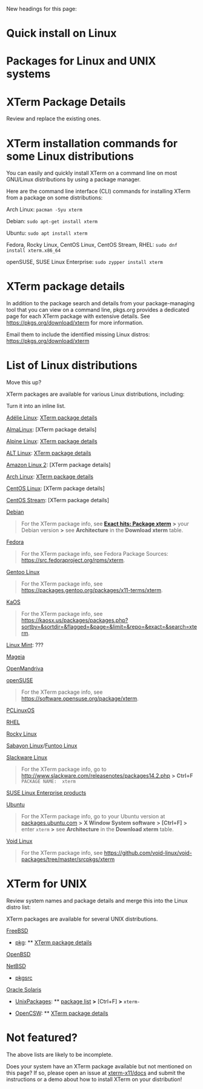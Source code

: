 <!-- 
// top menu
// 'Install'
// _'Package' = this page
// _'xterm.tar.gz'
-->
 
New headings for this page:
# Quick install on Linux
# Packages for Linux and UNIX systems
# XTerm Package Details
Review and replace the existing ones.

# XTerm installation commands for some Linux distributions

You can easily and quickly install XTerm on a command line on most GNU/Linux distributions by using a package manager.

Here are the command line interface (CLI) commands for installing XTerm from a package on some distributions:

Arch Linux: `pacman -Syu xterm`
<!-- source: https://bbs.archlinux.org/viewtopic.php?id=242823 -->

Debian: `sudo apt-get install xterm`
<!-- https://www.debian.org/releases/ and [APT](https://packages.debian.org/sid/apt) -->

Ubuntu: `sudo apt install xterm`

Fedora, Rocky Linux, CentOS Linux, CentOS Stream, RHEL: `sudo dnf install xterm.x86_64`

openSUSE, SUSE Linux Enterprise: `sudo zypper install xterm`

# XTerm package details

In addition to the package search and details from your package-managing tool that you can view on a command line, pkgs.org provides a dedicated page for each XTerm package with extensive details. See https://pkgs.org/download/xterm for more information.

Email them to include the identified missing Linux distros:
https://pkgs.org/download/xterm

# List of Linux distributions

Move this up?

XTerm packages are available for various Linux distributions, including:

Turn it into an inline list.

[Adélie Linux](https://www.adelielinux.org/): [XTerm package details](https://pkg.adelielinux.org/current/xterm)

[AlmaLinux](https://almalinux.org/): [XTerm package details]

[Alpine Linux](https://www.alpinelinux.org/): [XTerm package details](https://pkgs.alpinelinux.org/packages?name=xterm&branch=edge)

[ALT Linux](https://en.altlinux.org/): [XTerm package details](https://packages.altlinux.org/en/sisyphus/srpms/xterm/)

[Amazon Linux 2](https://aws.amazon.com/amazon-linux-2/): [XTerm package details]

[Arch Linux](https://archlinux.org/): [XTerm package details](https://archlinux.org/packages/extra/x86_64/xterm/)

[CentOS Linux](https://www.centos.org/centos-linux/): [XTerm package details]

[CentOS Stream](https://www.centos.org/centos-stream/): [XTerm package details]

[Debian](https://www.debian.org/)
> For the XTerm package info, see [**Exact hits: Package xterm**](https://packages.debian.org/search?searchon=names&keywords=xterm) **>** your Debian version **>** see **Architecture** in the **Download xterm** table.

[Fedora](https://getfedora.org/)
> For the XTerm package info, see Fedora Package Sources: https://src.fedoraproject.org/rpms/xterm.
<!-- [DNF](https://docs.fedoraproject.org/en-US/fedora/rawhide/system-administrators-guide/package-management/DNF/) -->

[Gentoo Linux](https://www.gentoo.org/)
> For the XTerm package info, see https://packages.gentoo.org/packages/x11-terms/xterm.

[KaOS](https://kaosx.us/)
> For the XTerm package info, see https://kaosx.us/packages/packages.php?sortby=&sortdir=&flagged=&page=&limit=&repo=&exact=&search=xterm.

[Linux Mint](https://www.linuxmint.com/): ???

[Mageia](https://www.mageia.org/en/)

[OpenMandriva](https://www.openmandriva.org/)

[openSUSE](https://www.opensuse.org/)
> For the XTerm package info, see https://software.opensuse.org/package/xterm.
<!--
[Zypper](https://doc.opensuse.org/documentation/leap/reference/html/book-reference/cha-sw-cl.html#sec-zypper)
// https://forums.opensuse.org/showthread.php/572947-Docs-related-request-about-installing-XTerm-on-openSUSE-and-SUSE-Linux-Enterprise?p=3144613#post3144613
// Another page on XTerm: https://en.opensuse.org/Xterm.
// https://en.opensuse.org/images/1/17/Zypper-cheat-sheet-1.pdf
// Note to Max re https://en.opensuse.org/Xterm: (invisible-island.net links are broken and man page is off another website) updated in 2015, it's a wiki, so Max can update when he finds time.
//FYI potential sources of confusion: https://packagehub.suse.com/search/?q=xterm
-->

[PCLinuxOS](https://www.pclinuxos.com/)

[RHEL](https://www.redhat.com/en/technologies/linux-platforms/enterprise-linux)

[Rocky Linux](https://rockylinux.org/)

[Sabayon Linux](https://www.sabayon.org/)/[Funtoo Linux](https://www.funtoo.org)

[Slackware Linux](http://www.slackware.com/)
> For the XTerm package info, go to http://www.slackware.com/releasenotes/packages14.2.php **>** **Ctrl+F** `PACKAGE NAME:  xterm`

[SUSE Linux Enterprise products](https://www.suse.com/products/)

[Ubuntu](https://ubuntu.com/server/docs/package-management/)
> For the XTerm package info, go to your Ubuntu version at [packages.ubuntu.com](https://packages.ubuntu.com/) **>** **X Window System software** **>** **[Ctrl+F]** **>** enter `xterm` **>** see **Architecture** in the **Download xterm** table.
<!--
//https://packages.ubuntu.com/search?keywords=xterm
//https://packages.ubuntu.com/search?arch=i386&keywords=xterm
//* link:https://linuxmint.com/[Linux Mint]: ??? `sudo apt install xterm`
-->

[Void Linux](https://voidlinux.org/)
> For the XTerm package info, see https://github.com/void-linux/void-packages/tree/master/srcpkgs/xterm

# XTerm for UNIX

Review system names and package details and merge this into the Linux distro list:

XTerm packages are available for several UNIX distributions.

[FreeBSD](https://www.freebsd.org/)

* [pkg](https://github.com/freebsd/pkg):
** [XTerm package details](https://cgit.freebsd.org/ports/tree/x11/xterm)
<!--
as of 20220114, the package name is `xterm-370` 'Terminal emulator for the X Window System'
[XTerm package description](https://cgit.freebsd.org/ports/plain/x11/xterm/pkg-descr?revision=HEAD)
Maintained by: ehaupt@FreeBSD.org
"Package names include the version number" source: https://docs.freebsd.org/en/books/handbook/ports/#ports-finding-applications
-->

[OpenBSD](https://www.openbsd.org/)
<!--
FAQ - Package Management https://www.openbsd.org/faq/faq15.html
the xterm package is there because its manpage is published https://man.openbsd.org/xterm
the footer of the manpage contains '2021-09-21  Patch #369'
didn't find an `xterm` package in https://cdn.openbsd.org/pub/OpenBSD/7.0/
neither in https://cdn.openbsd.org/pub/OpenBSD/7.0/packages-stable/
neigher in https://cdn.openbsd.org/pub/OpenBSD/7.0/packages/
-->

[NetBSD](https://netbsd.org/)

* [pkgsrc](http://www.pkgsrc.org/)

<!--
"WARNING: The website does not contain easily findable info about the xterm package, so I need to check it with them if they have an xterm package (maybe email them)!

pkgsrc is a framework for managing third-party software on UNIX-like systems, currently containing over 17,900 packages. It is the default package manager of NetBSD and SmartOS, and can be used to enable freely available software to be built easily on a large number of other UNIX-like platforms. The binary packages that are produced by pkgsrc can be used without having to compile anything from source. It can be easily used to complement the software on an existing system.
NetBSD already contains the necessary tools for using pkgsrc; on other platforms you need to bootstrap pkgsrc to get the package management tools installed."
-->

[Oracle Solaris](https://www.oracle.com/solaris/)

* [UnixPackages](https://unixpackages.com/):
** [package list](https://unixpackages.com/packages/package-list/) **>** [Ctrl+F] **>** `xterm-`

* [OpenCSW](https://www.opencsw.org/):
** [XTerm package details](https://www.opencsw.org/packages/CSWxterm/)

<!--
https://unixpackages.com/[UnixPackages]
UNIX packages
Open Source applications for Sun Solaris
Solaris applications & packages
Downloads for over 33,700 open source packages for Solaris 2.5 thru Solaris 11
-->

<!--
OpenCSW (pronounced open-cashew /ˈkæʃuː/) is an easy to use open source software distribution installable on top of Solaris and Solaris-based systems. OpenCSW is a community project dedicated to working closely with upstream projects to improve portability of open source software.
OpenCSW Solaris packages are provided in the OS-native SVR4 format.  We publish both binary packages and source package definitions, making it possible for others to build on top of OpenCSW’s work.
-->

# Not featured?

The above lists are likely to be incomplete.

Does your system have an XTerm package available but not mentioned on this page? If so, please open an issue at [xterm-x11/docs](https://github.com/xterm-x11/docs/issues) and submit the instructions or a demo about how to install XTerm on your distribution!
